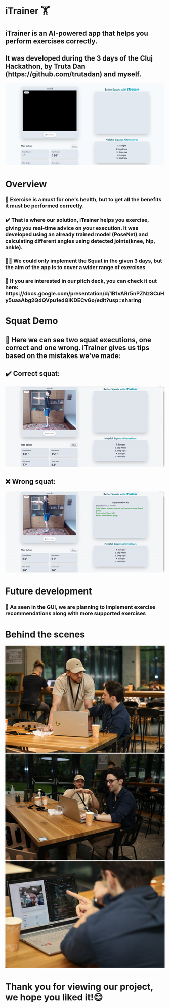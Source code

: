 # iTrainer 🏋️
<h2>iTrainer is an AI-powered app that helps you perform exercises correctly.</h2>
<h2>It was developed during the 3 days of the Cluj Hackathon, by Truta Dan (https://github.com/trutadan) and myself.</h2>
<img src="https://github.com/bogdanhatisi/iTrainer/blob/main/GUI.png"/>


<h1>Overview</h1>
<h3>🍏 Exercise is a must for one's health, but to get all the benefits it must be performed correctly.</h3>
<h3>✔️ That is where our solution, iTrainer helps you exercise, giving you real-time advice on your execution. It was developed using an already trained model (PoseNet) and calculating different angles using detected joints(knee, hip, ankle).</h3>
<h3>👨‍💻 We could only implement the Squat in the given 3 days, but the aim of the app is to cover a wider range of exercises</h3>
<h3>🎤 If you are interested in our pitch deck, you can check it out here: https://docs.google.com/presentation/d/1B1vARr5nPZNzSCuHy5uaaAbg2QdQVpu1edQiKDECvGo/edit?usp=sharing</h3>


<h1>Squat Demo</h1>
 <h2>📝 Here we can see two squat executions, one correct and one wrong. iTrainer gives us tips based on the mistakes we've made: </h2>

<h2>✔️ Correct squat: </h2>
<img src="https://github.com/bogdanhatisi/iTrainer/blob/main/correct-squat.gif"/>
<h2>❌ Wrong squat: </h2>
<img src="https://github.com/bogdanhatisi/iTrainer/blob/main/wrong-squat.gif"/>


<h1>Future development</h1>
<h3>🚀 As seen in the GUI, we are planning to implement exercise recommendations along with more supported exercises</h3>

<h1>Behind the scenes</h1>

<img src="https://github.com/bogdanhatisi/iTrainer/blob/main/team-second-pic.png"/>
<img src="https://github.com/bogdanhatisi/iTrainer/blob/main/team.png"/>
<img src="https://github.com/bogdanhatisi/iTrainer/blob/main/team-third-pic.png"/>


<h1>Thank you for viewing our project, we hope you liked it!😊</h1>

